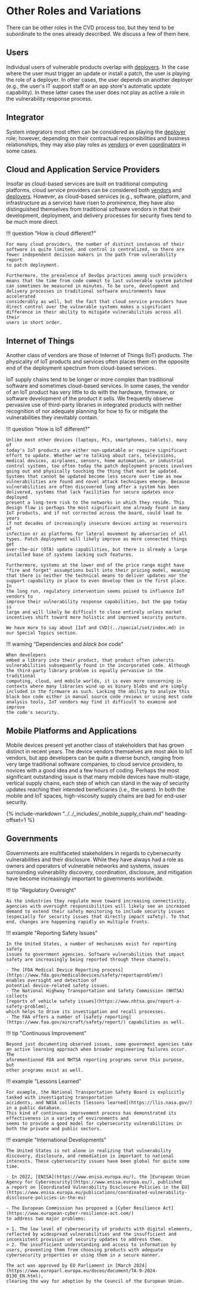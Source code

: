 # Other Roles and Variations

There can be other roles in the CVD process too, but they tend to be
subordinate to the ones already described. We discuss a few of them
here.

## Users

Individual users of vulnerable products overlap with [deployers](deployer.md).
In the case where the user must trigger an update or
install a patch, the user is playing the role of a deployer. In other
cases, the user depends on another deployer (e.g., the user's IT
support staff or an app store's automatic update capability). In these
latter cases the user does not play as active a role in the
vulnerability response process.

## Integrator

System integrators most often can be considered as playing the [deployer](deployer.md)
role; however, depending on their contractual responsibilities and
business relationships, they may also play roles as [vendors](vendor.md) or even
[coordinators](coordinator.md) in some cases.

## Cloud and Application Service Providers

Insofar as cloud-based services are built on traditional computing
platforms, cloud service providers can be considered both
[vendors](vendor.md) and [deployers](deployer.md).
However, as cloud-based services (e.g., software,
platform, and infrastructure as a service) have risen to prominence,
they have also distinguished themselves from traditional software
vendors in that their development, deployment, and delivery processes
for security fixes tend to be much more direct.

!!! question "How is cloud different?"

    For many cloud providers, the number of distinct instances of their
    software is quite limited, and control is centralized, so there are
    fewer independent decision makers in the path from vulnerability report
    to patch deployment.

    Furthermore, the prevalence of DevOps practices among such providers
    means that the time from code commit to last vulnerable system patched
    can sometimes be measured in minutes. To be sure, development and
    delivery processes in traditional software environments have accelerated
    considerably as well, but the fact that cloud service providers have
    direct control over the vulnerable systems makes a significant
    difference in their ability to mitigate vulnerabilities across all their
    users in short order.

## Internet of Things

Another class of vendors are those of Internet of Things (IoT)
products. The physicality of IoT products and services often places them
on the opposite end of the deployment spectrum from cloud-based
services.

IoT supply chains tend to be longer or more complex than traditional software
and sometimes cloud-based services.
In some cases, the vendor of an IoT product has very little to do with the hardware,
firmware, or software development of the product it sells. We frequently
observe pervasive use of third-party libraries in integrated products
with neither recognition of nor adequate planning for how to fix or
mitigate the vulnerabilities they inevitably contain.

!!! question "How is IoT different?"

    Unlike most other devices (laptops, PCs, smartphones, tablets), many of
    today's IoT products are either non-updatable or require significant
    effort to update. Whether we're talking about cars, televisions,
    medical devices, airplanes, sensors, home automation, or industrial
    control systems, too often today the patch deployment process involves
    going out and physically touching the thing that must be updated.
    Systems that cannot be updated become less secure over time as new
    vulnerabilities are found and novel attack techniques emerge. Because
    vulnerabilities are often discovered long after a system has been
    delivered, systems that lack facilities for secure updates once deployed
    present a long-term risk to the networks in which they reside. This
    design flaw is perhaps the most significant one already found in many
    IoT products, and if not corrected across the board, could lead to years
    if not decades of increasingly insecure devices acting as reservoirs of
    infection or as platforms for lateral movement by adversaries of all
    types. Patch deployment will likely improve as more connected things get
    over-the-air (OTA) update capabilities, but there is already a large
    installed base of systems lacking such features.
    
    Furthermore, systems at the lower end of the price range might have
    "fire and forget" assumptions built into their pricing model, meaning
    that there is neither the technical means to deliver updates nor the
    support capability in place to even develop them in the first place. In
    the long run, regulatory intervention seems poised to influence IoT vendors to
    improve their vulnerability response capabilities, but the gap today is
    large and will likely be difficult to close entirely unless market
    incentives shift toward more holistic and improved security posture.

    We have more to say about [IoT and CVD](../special/iot/index.md) in our Special Topics section.

!!! warning "Dependencies and *black box* code"

    When developers
    embed a library into their product, that product often inherits
    vulnerabilities subsequently found in the incorporated code. Although
    the third-party library problem is equally pervasive in the traditional
    computing, cloud, and mobile worlds, it is even more concerning in
    contexts where many libraries wind up as binary blobs and are simply
    included in the firmware as such. Lacking the ability to analyze this
    black box code either in manual source code reviews or using most code
    analysis tools, IoT vendors may find it difficult to examine and improve
    the code's security.

## Mobile Platforms and Applications

Mobile devices present yet another class of stakeholders that has grown
distinct in recent years. The device vendors themselves are most akin to
IoT vendors, but app developers can be quite a diverse bunch, ranging
from very large traditional software companies, to cloud service
providers, to novices with a good idea and a few hours of coding.
Perhaps the most significant outstanding issue is that many mobile
devices have multi-stage, vertical supply chains, each step of which can
stand in the way of security updates reaching their intended
beneficiaries (i.e., the users). In both the mobile and IoT
spaces, high-viscosity supply chains are bad for end-user
security.

{% include-markdown "../../_includes/_mobile_supply_chain.md" heading-offset=1 %}

## Governments

Governments are multifaceted stakeholders in regards to cybersecurity
vulnerabilities and their disclosure. While they have always had a role
as owners and operators of vulnerable networks and systems, issues
surrounding vulnerability discovery, coordination, disclosure, and
mitigation have become increasingly important to governments worldwide.

<div class="grid" markdown>

!!! tip "Regulatory Oversight"

    As the industries they regulate move toward increasing connectivity,
    agencies with oversight responsibilities will likely see an increased
    demand to extend their safety monitoring to include security issues
    (especially for security issues that directly impact safety). To that
    end, changes are happening rapidly on multiple fronts. 

!!! example "Reporting Safety Issues"

    In the United States, a number of mechanisms exist for reporting safety
    issues to government agencies. Software vulnerabilities that impact
    safety are increasingly being reported through these channels.
    
    - The [FDA Medical Device Reporting process](https://www.fda.gov/medicaldevices/safety/reportaproblem/)
    enables oversight and detection of
    potential device-related safety issues.
    - The National Highway Transportation and Safety Commission (NHTSA) collects 
    [reports of vehicle safety issues](https://www.nhtsa.gov/report-a-safety-problem),
    which helps to drive its investigation and recall processes.
    - The FAA offers a number of [safety reporting](https://www.faa.gov/aircraft/safety/report/) capabilities as well.

!!! tip "Continuous Improvement"

    Beyond just documenting observed issues, some government agencies take
    an active learning approach when broader engineering failures occur. The
    aforementioned FDA and NHTSA reporting programs serve this purpose, but
    other programs exist as well. 

!!! example "Lessons Learned"

    For example, the National Transportation Safety Board is explicitly tasked with investigating transportation
    accidents, and NASA collects [lessons learned](https://llis.nasa.gov/) in a public database.
    This kind of continuous improvement process has demonstrated its effectiveness in a variety of environments and 
    seems to provide a good model for cybersecurity vulnerabilities in both the private and public sectors.

</div>

!!! example "International Developments"

    The United States is not alone in realizing that vulnerability
    discovery, disclosure, and remediation is important to national
    interests. These cybersecurity issues have been global for quite some
    time.

    - In 2022, [ENISA](https://www.enisa.europa.eu/), the [European Union Agency for Cybersecurity](https://www.enisa.europa.eu/), published
    a report on [Coordinated Vulnerability Disclosure Policies in the EU](https://www.enisa.europa.eu/publications/coordinated-vulnerability-disclosure-policies-in-the-eu)

    - The European Commission has proposed a [Cyber Resilience Act](https://www.european-cyber-resilience-act.com/)
    to address two major problems:

    > 1. The low level of cybersecurity of products with digital elements, reflected by widespread vulnerabilities and the insufficient and inconsistent provision of security updates to address them.
    > 2. The insufficient understanding and access to information by users, preventing them from choosing products with adequate cybersecurity properties or using them in a secure manner.

    The act was approved by EU Parliament in [March 2024](https://www.europarl.europa.eu/doceo/document/TA-9-2024-0130_EN.html), 
    clearing the way for adoption by the Council of the European Union. 
